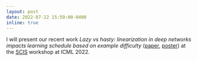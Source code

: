 ```yaml
---
layout: post
date: 2022-07-22 15:59:00-0400
inline: true
---
```


I will present our recent work _Lazy vs hasty: linearization in deep networks impacts learning schedule based on example difficulty_ ([paper](/assets/pdf/lazy_vs_hasty_icml_scis_2022.pdf), [poster](/assets/pdf/lazy_vs_hasty_icml_scis_2022_poster.pdf)) at the [SCIS](https://sites.google.com/view/scis-workshop/home) workshop at ICML 2022.